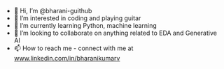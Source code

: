 - 👋 Hi, I’m @bharani-guithub
- 👀 I’m interested in coding and playing guitar
- 🌱 I’m currently learning Python, machine learning
- 💞️ I’m looking to collaborate on anything related to EDA and Generative AI
- 📫 How to reach me - connect with me at www.linkedin.com/in/bharanikumarv

<!---
bharani-guithub/bharani-guithub is a ✨ special ✨ repository because its `README.md` (this file) appears on your GitHub profile.
You can click the Preview link to take a look at your changes.
--->
